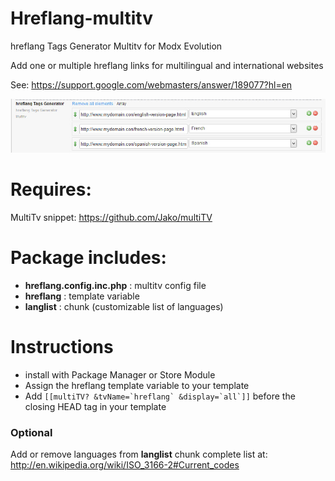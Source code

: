 Hreflang-multitv
================

hreflang Tags Generator Multitv for Modx Evolution

Add one or multiple hreflang links for multilingual and international websites

See: https://support.google.com/webmasters/answer/189077?hl=en

![hreflang multitv](https://raw.githubusercontent.com/Nicola1971/Hreflang-multitv/master/hreflangmultitv.jpg)

# Requires:
MultiTv snippet: https://github.com/Jako/multiTV

# Package includes:

* **hreflang.config.inc.php** : multitv config file
* **hreflang** : template variable
* **langlist** : chunk (customizable list of languages)

# Instructions

* install with Package Manager or Store Module
* Assign the hreflang template variable to your template
* Add ```[[multiTV? &tvName=`hreflang` &display=`all`]]``` before the closing HEAD tag in your template

### Optional

Add or remove languages from **langlist** chunk
complete list at:
http://en.wikipedia.org/wiki/ISO_3166-2#Current_codes
